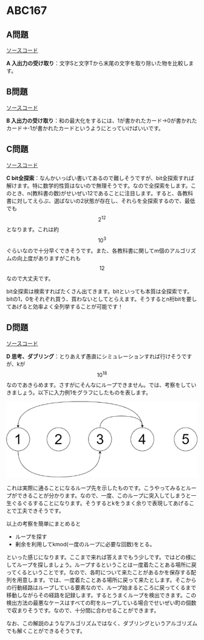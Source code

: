 # ABC167

## A問題

[ソースコード](https://atcoder.jp/contests/abc167/submissions/13021989)

**A 入出力の受け取り**：文字Sと文字Tから末尾の文字を取り除いた物を比較します。

## B問題

[ソースコード](https://atcoder.jp/contests/abc167/submissions/13032258)

**B 入出力の受け取り**：和の最大化をするには、1が書かれたカード->0が書かれたカード->-1が書かれたカードというようにとっていけばいいです。

## C問題

[ソースコード](https://atcoder.jp/contests/abc167/submissions/13048788)

**C bit全探索**：なんかいっぱい書いてあるので難しそうですが、bit全探索すれば解けます。特に数学的性質はないので無理そうです。なので全探索をします。このとき、n(教科書の数)がせいぜい12であることに注目します。すると、各教科書に対してえらぶ、選ばないの2状態が存在し、それらを全探索するので、最低でも$$2^{12}$$となります。これは約$$10^3$$ぐらいなので十分早くできそうです。また、各教科書に関してm個のアルゴリズムの向上度がありますがこれも$$12$$なので大丈夫です。

bit全探索は検索すればたくさん出てきます。bitといっても本質は全探索です。bitの1，0をそれぞれ買う、買わないとしてとらえます。そうするとn桁bitを要してあげると効率よく全列挙することが可能です！

## D問題

[ソースコード](https://atcoder.jp/contests/abc167/submissions/13059750)

**D 思考、ダブリング**：とりあえず愚直にシミュレーションすれば行けそうですが、kが$$10^{18}$$なのであきらめます。さすがにそんなにループできません。では、考察をしていきましょう。以下に入力例1をグラフにしたものを表します。

![図1](../../img/ABC167_D.png)

これは実際に通ることになるループ先を示したものです。こうやってみるとループができることが分かります。なので、一度、このループに突入してしまうと一生ぐるぐるすることになります。そうするとkをうまく余りで表現してあげることで工夫できそうです。

以上の考察を簡単にまとめると

- ループを探す
- 剰余を利用してkmod(一度のループに必要な回数)をとる。

といった感じになります。ここまで来れば答えまでもう少しです。ではどの様にしてループを探しましょう。ループするということは一度着たことある場所に戻ってくるということです。なので、各町について来たことがあるかを保存する配列を用意します。では、一度着たことある場所に戻って来たとします。そこからの行動経路はループしている要素なので、ループ始まるところに戻ってくるまで移動しながらその経路を記録します。するとうまくループを検出できます。この検出方法の最悪なケースはすべての町をループしている場合でせいぜい町の個数で収まりそうです。なので、十分間に合わせることができます。

なお、この解説のようなアルゴリズムではなく、ダブリングというアルゴリズムでも解くことができるそうです。